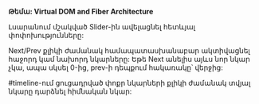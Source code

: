 **Թեմա: Virtual DOM and Fiber Architecture**

Լսարանում մշակված Slider-ին ավելացնել հետևյալ փոփոխությունները:

Next/Prev քլիկի ժամանակ համապատասխանաբար ակտիվացնել հաջորդ կամ նախորդ նկարները: Եթե Next անելիս այևս նոր նկար չկա, ապա սկսել 0-ից, prev-ի դեպքում հակառակը՝ վերջից:

#timeline-ում ցուցադրված փոքր նկարների քլիկի ժամանակ տվյալ նկարը դարձնել հիմնական նկար:
